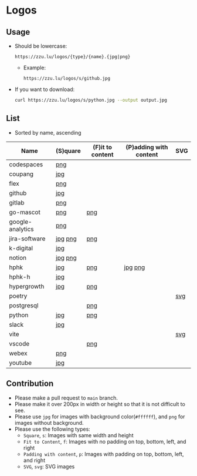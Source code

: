 # Logos

## Usage

- Should be lowercase:

  ```
  https://zzu.lu/logos/{type}/{name}.{jpg|png}
  ```

  - Example:

    ```
    https://zzu.lu/logos/s/github.jpg
    ```

- If you want to download:

  ```bash
  curl https://zzu.lu/logos/s/python.jpg --output output.jpg
  ```


## List

- Sorted by name, ascending

| Name | (S)quare | (F)it to content | (P)adding with content | SVG |
| ---- | ---- | ---- | ---- | ---- |
| codespaces | [png](s/codespaces.png) | | | |
| coupang | [jpg](s/coupang.jpg) | | | |
| flex | [png](s/flex.png) | | | |
| github | [jpg](s/github.jpg) | | | |
| gitlab | [png](s/gitlab.png) | | | |
| go-mascot | [png](s/go-mascot.png) | [png](f/go-mascot.png) | | |
| google-analytics | [png](s/google-analytics.png) | | | |
| jira-software | [jpg](s/jira-software.jpg) [png](s/jira-software.png) | [png](f/jira-software.png) | | |
| k-digital | [jpg](s/k-digital.jpg) | | | |
| notion | [jpg](s/notion.jpg) [png](s/notion.png) | | | |
| hphk | [jpg](s/hphk.jpg) | [png](f/hphk.png) | [jpg](p/hphk.jpg) [png](p/hphk.png) |  |
| hphk-h | [jpg](s/hphk-h.jpg) | | | |
| hypergrowth | [jpg](s/hypergrowth.jpg) | [png](f/hypergrowth.png) | |
| poetry | | | | [svg](svg/poetry.svg) |
| postgresql | | [png](f/postgresql.png) | | |
| python | [jpg](s/python.jpg) | [png](f/python.png) | | |
| slack | [jpg](s/slack.jpg) | | | |
| vite | | | | [svg](svg/vite.svg) |
| vscode | | [png](f/vscode.png) | | |
| webex | [png](s/webex.png) | | | |
| youtube | [jpg](s/youtube.jpg) | | | |


## Contribution

- Please make a pull request to `main` branch.
- Please make it over 200px in width or height so that it is not difficult to see.
- Please use `jpg` for images with background color(`#ffffff`), and `png` for images without background.
- Please use the following types:
  - `Square`, `s`: Images with same width and height
  - `Fit to Content`, `f`: Images with no padding on top, bottom, left, and right
  - `Padding with content`, `p`: Images with padding on top, bottom, left, and right
  - `SVG`, `svg`: SVG images
